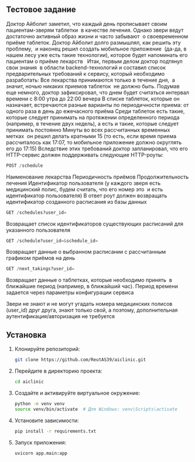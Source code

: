 ## Тестовое задание

Доктор Айболит заметил, что каждый день
прописывает своим пациентам-зверям таблетки 
в качестве лечения. Однако звери ведут достаточно
активный образ жизни и часто забывают 
о своевременном приёме таблеток. Доктор Айболит
долго размышлял, как решить эту проблему, 
и наконец решил создать мобильное приложение 
(да-да, в нашем лесу уже есть такие технологии),
которое будет напоминать его пациентам о приёме
лекарств  
Итак, первым делом доктор подтянул свои знания 
в области backend-технологий и составил список
предварительных требований к сервису, который
необходимо разработать:
Все лекарства принимаются только в течение дня, 
а значит, ночью никаких приемов таблеток 
не должно быть. Подумав еще немного, доктор
зафиксировал, что днем будет считаться интервал
времени с 8:00 утра до 22:00 вечера
В списке таблеток, которые он назначает,
встречаются разные варианты по периодичности
приема: от одного раза в день до ежечасного приёма
Среди таблеток есть такие, которые следует
принимать на протяжении определенного периода
(например, в течение двух недель), а есть и такие,
которые следует принимать постоянно
Минуты во всех рассчитанных временных метках 
он решил делать кратными 15 (то есть, если время
приема рассчиталось как 17:07, то мобильное
приложение должно округлять его до 17:15)
Вследствие этих требований доктор запланировал,
что его HTTP-сервис должен поддерживать
следующие HTTP-роуты:
```python
POST /schedule
```
Наименование лекарства
Периодичность приёмов
Продолжительность лечения
Идентификатор пользователя (у каждого зверя есть 
медицинский полис, будем считать, что его номер это 
и есть идентификатор пользователя)
В ответ роут должен возвращать идентификатор созданного
расписания из базы данных
```python
GET /schedules?user_id=
```
Возвращает список идентификаторов существующих
расписаний для указанного пользователя

```python
GET /schedule?user_id=&schedule_id=
```

Возвращает данные о выбранном расписании с рассчитанным
графиком приёмов на день

```python
GET /next_takings?user_id=
```
Возвращает данные о таблетках, которые необходимо принять 
в ближайшие период (например, в ближайший час). Период
времени задается через параметры конфигурации сервиса

Звери не знают и не могут угадать номера
медицинских полисов (user_id) друг друга, знают
только свой, а поэтому, дополнительная
аутентификация/авторизация не требуется


## Установка

1. Клонируйте репозиторий:

   ```bash
   git clone https://github.com/ReutAS39/aiclinic.git
   ```

2. Перейдите в директорию проекта:

   ```bash
   cd aiclinic
   ```

3. Создайте и активируйте виртуальное окружение:

   ```bash
   python -m venv venv
   source venv/bin/activate  # Для Windows: venv\Scripts\activate
   ```

4. Установите зависимости:

   ```bash
   pip install -r requirements.txt
   ```


5. Запуск приложения: 

   ```bash
   uvicorn app.main:app
   ```
